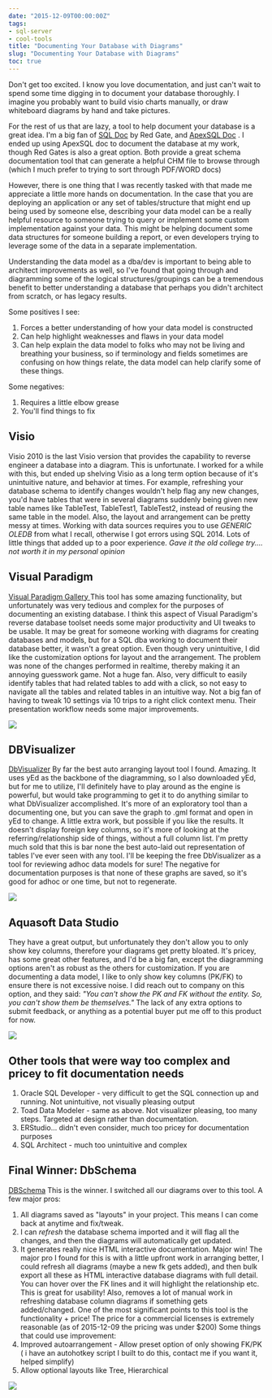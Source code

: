 ```yaml
---
date: "2015-12-09T00:00:00Z"
tags:
- sql-server
- cool-tools
title: "Documenting Your Database with Diagrams"
slug: "Documenting Your Database with Diagrams"
toc: true
---
```


Don't get too excited. I know you love documentation, and just can't wait to spend some time digging in to document your database thoroughly. I imagine you probably want to build visio charts manually, or draw whiteboard diagrams by hand and take pictures.

For the rest of us that are lazy, a tool to help document your database is a great idea. I'm a big fan of [SQL Doc](https://www.red-gate.com/products/sql-development/sql-doc/) by Red Gate, and [ApexSQL Doc](http://www.apexsql.com/sql_tools_doc.aspx) . I ended up using ApexSQL doc to document the database at my work, though Red Gates is also a great option. Both provide a great schema documentation tool that can generate a helpful CHM file to browse through (which I much prefer to trying to sort through PDF/WORD docs)

However, there is one thing that I was recently tasked with that made me appreciate a little more hands on documentation. In the case that you are deploying an application or any set of tables/structure that might end up being used by someone else, describing your data model can be a really helpful resource to someone trying to query or implement some custom implementation against your data. This might be helping document some data structures for someone building a report, or even developers trying to leverage some of the data in a separate implementation.

Understanding the data model as a dba/dev is important to being able to architect improvements as well, so I've found that going through and diagramming some of the logical structures/groupings can be a tremendous benefit to better understanding a database that perhaps you didn't architect from scratch, or has legacy results.

Some positives I see:

1.  Forces a better understanding of how your data model is constructed
2.  Can help highlight weaknesses and flaws in your data model
3.  Can help explain the data model to folks who may not be living and breathing your business, so if terminology and fields sometimes are confusing on how things relate, the data model can help clarify some of these things.

Some negatives:

1.  Requires a little elbow grease
2.  You'll find things to fix

## Visio

Visio 2010 is the last Visio version that provides the capability to reverse engineer a database into a diagram. This is unfortunate. I worked for a while with this, but ended up shelving Visio as a long term option because of it's unintuitive nature, and behavior at times. For example, refreshing your database schema to identify changes wouldn't help flag any new changes, you'd have tables that were in several diagrams suddenly being given new table names like TableTest, TableTest1, TableTest2, instead of reusing the same table in the model. Also, the layout and arrangement can be pretty messy at times. Working with data sources requires you to use _GENERIC OLEDB_ from what I recall, otherwise I got errors using SQL 2014. Lots of little things that added up to a poor experience.
_Gave it the old college try.... not worth it in my personal opinion_

## Visual Paradigm

[Visual Paradigm Gallery ](http://www.visual-paradigm.com/VPGallery/)
This tool has some amazing functionality, but unfortunately was very tedious and complex for the purposes of documenting an existing database. I think this aspect of Visual Paradigm's reverse database toolset needs some major productivity and UI tweaks to be usable. It may be great for someone working with diagrams for creating databases and models, but for a SQL dba working to document their database better, it wasn't a great option.
Even though very unintuitive, I did like the customization options for layout and the arrangement. The problem was none of the changes performed in realtime, thereby making it an annoying guesswork game. Not a huge fan. Also, very difficult to easily identify tables that had related tables to add with a click, so not easy to navigate all the tables and related tables in an intuitive way.
Not a big fan of having to tweak 10 settings via 10 trips to a right click context menu. Their presentation workflow needs some major improvements.

![](/images/visual-paradigm_e6bwlj_soeslm.jpg)

## DBVisualizer

[DbVisualizer](http://www.dbvis.com/)
By far the best auto arranging layout tool I found. Amazing. It uses yEd as the backbone of the diagramming, so I also downloaded yEd, but for me to utilize, I'll definitely have to play around as the engine is powerful, but would take programming to get it to do anything similar to what DbVisualizer accomplished. It's more of an exploratory tool than a documenting one, but you can save the graph to .gml format and open in yEd to change. A little extra work, but possible if you like the results. It doesn't display foreign key columns, so it's more of looking at the referring/relationship side of things, without a full column list.
I'm pretty much sold that this is bar none the best auto-laid out representation of tables I've ever seen with any tool. I'll be keeping the free DbVisualizer as a tool for reviewing adhoc data models for sure!
The negative for documentation purposes is that none of these graphs are saved, so it's good for adhoc or one time, but not to regenerate.

![](/images/dbvisualizer_ye4k4t.jpg)

## Aquasoft Data Studio

They have a great output, but unfortunately they don't allow you to only show key columns, therefore your diagrams get pretty bloated. It's pricey, has some great other features, and I'd be a big fan, except the diagramming options aren't as robust as the others for customization. If you are documenting a data model, I like to only show key columns (PK/FK) to ensure there is not excessive noise.
I did reach out to company on this option, and they said:
_"You can't show the PK and FK without the entity. So, you can't show them be themselves."_
The lack of any extra options to submit feedback, or anything as a potential buyer put me off to this product for now.

![](/images/aquasoft-data-studio_plr7hu.jpg)

## Other tools that were way too complex and pricey to fit documentation needs

1.  Oracle SQL Developer - very difficult to get the SQL connection up and running. Not unintuitive, not visually pleasing output
2.  Toad Data Modeler - same as above. Not visualizer pleasing, too many steps. Targeted at design rather than documentation.
3.  ERStudio... didn't even consider, much too pricey for documentation purposes
4.  SQL Architect - much too unintuitive and complex

## Final Winner: DbSchema

[DBSchema](http://www.dbschema.com/)
This is the winner. I switched all our diagrams over to this tool.
A few major pros:

1.  All diagrams saved as "layouts" in your project. This means I can come back at anytime and fix/tweak.
2.  I can _refresh_ the database schema imported and it will flag all the changes, and then the diagrams will automatically get updated.
3.  It generates really nice HTML interactive documentation. Major win!
The major pro I found for this is with a little upfront work in arranging better, I could refresh all diagrams (maybe a new fk gets added), and then bulk export all these as HTML interactive database diagrams with full detail. You can hover over the FK lines and it will highlight the relationship etc. This is great for usability! Also, removes a lot of manual work in refreshing database column diagrams if something gets added/changed.
One of the most significant points to this tool is the functionality + price! The price for a commercial licenses is extremely reasonable (as of 2015-12-09 the pricing was under $200)
Some things that could use improvement:
4.  Improved autoarrangement - Allow preset option of only showing FK/PK ( i have an autohotkey script I built to do this, contact me if you want it, helped simplify)
5.  Allow optional layouts like Tree, Hierarchical

![](/images/final-winner-dbschema_tyy0py.jpg)
